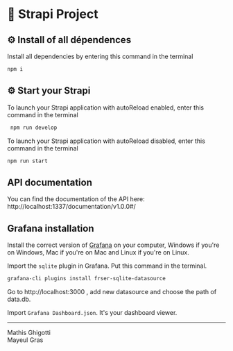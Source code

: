 # 🚀 Strapi Project


## ⚙️ Install of all dépendences

Install all dependencies by entering this command in the terminal

````bash
npm i
````

## ⚙️ Start your Strapi

To launch your Strapi application with autoReload enabled, enter this command in the terminal

```bash
 npm run develop 
 ```

To launch your Strapi application with autoReload disabled, enter this command in the terminal

```bash
npm run start
```

## API documentation

You can find the documentation of the API here:
http://localhost:1337/documentation/v1.0.0#/

## Grafana installation

Install the correct version of [Grafana](https://grafana.com/docs/grafana/latest/setup-grafana/installation/) on your computer, Windows if you're on Windows, Mac if you're on Mac and Linux if you're on Linux. 

Import the `sqlite` plugin in Grafana.
Put this command in the terminal. 

```bash
grafana-cli plugins install frser-sqlite-datasource
```

Go to http://localhost:3000 , add new datasource and choose the path of data.db. 

Import `Grafana Dashboard.json`.
It's your dashboard viewer.


---
Mathis Ghigotti <br>
Mayeul Gras

